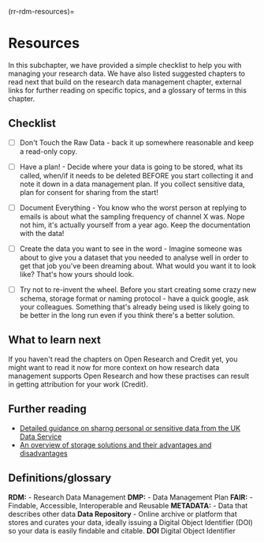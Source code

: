 (rr-rdm-resources)=

# Resources
In this subchapter, we have provided a simple checklist to help you with managing your research data. We have also listed suggested chapters to read next that build on the research data management chapter, external links for further reading on specific topics, and a glossary of terms in this chapter.

## Checklist

<!-- This is a different style than the other chapters, but I really love what Alex provided so I just kept it. -->

- [ ] Don't Touch the Raw Data - back it up somewhere reasonable and keep a read-only copy.

- [ ] Have a plan! - Decide where your data is going to be stored, what its called, when/if it needs to be deleted
      BEFORE you start collecting it and note it down in a data management plan. If you collect sensitive data, plan for
      consent for sharing from the start!

- [ ] Document Everything - You know who the worst person at replying to emails is about what the sampling frequency of
      channel X was. Nope not him, it's actually yourself from a year ago. Keep the documentation with the data!

- [ ] Create the data you want to see in the word - Imagine someone was about to give you a dataset that you needed to
      analyse well in order to get that job you've been dreaming about. What would you want it to look like? That's how
      yours should look.

- [ ] Try not to re-invent the wheel. Before you start creating some crazy new schema, storage format or naming
      protocol - have a quick google, ask your colleagues. Something that's already being used is likely going to be
      better in the long run even if you think there's a better solution. <a name="What-Next"></a>

## What to learn next

If you haven't read the chapters on Open Research and Credit yet, you might want to read it now for more context on how research
data management supports Open Research and how these practises can result in getting attribution for your work (Credit). <a name="Further-Reading"></a>

## Further reading

- [Detailed guidance on sharng personal or sensitive data from the UK Data Service](https://www.ukdataservice.ac.uk/manage-data/legal-ethical/consent-data-sharing.aspx)
- [An overview of storage solutions and their advantages and disadvantages](https://datasupport.researchdata.nl/en/start-the-course/iii-the-research-phase/storing-data)

<a name="Glossary"></a>

## Definitions/glossary

<!-- Link to the glossary here or copy in key concepts/definitions that readers should be aware of to get the most out of this chapter -->

**RDM:** - Research Data Management
**DMP:** - Data Management Plan
**FAIR:** - Findable, Accessible, Interoperable and Reusable
**METADATA:** - Data that describes other data
**Data Repository** - Online archive or platform that stores and curates your data, ideally issuing a Digital Object Identifier (DOI) so your data is easily findable and citable.
**DOI** Digital Object Identifier
